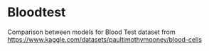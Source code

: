 # Bloodtest
Comparison between models for Blood Test dataset from https://www.kaggle.com/datasets/paultimothymooney/blood-cells
